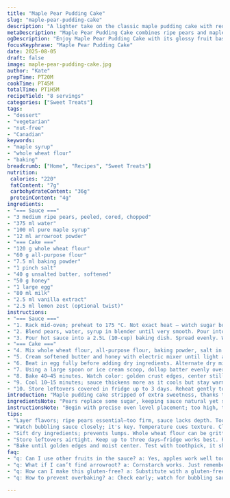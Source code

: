 ```yaml
---
title: "Maple Pear Pudding Cake"
slug: "maple-pear-pudding-cake"
description: "A lighter take on the classic maple pudding cake with reduced sugar and a fresh pear twist. The sauce blends ripe pears simmered with maple syrup thickened with arrowroot, offering a glossy, fruity base. The cake portion uses whole wheat flour swapped for some all-purpose, less butter, and honey instead of refined sugar. Once baked, the cake forms a tender crust floating atop the bubbling sweet fruit sauce. Serve warm or cold, textures contrast from saucy to soft crumb. Small batch, 7-9 servings. Aromas evolve, and syrup bubbles give timing hints. Suitable for vegetarian diets and nut-free kitchens."
metaDescription: "Maple Pear Pudding Cake combines ripe pears and maple syrup for a lighter dessert with fresh flavors and a tender crumb"
ogDescription: "Enjoy Maple Pear Pudding Cake with its glossy fruit base and fluffy cake, a perfect finish to any meal"
focusKeyphrase: "Maple Pear Pudding Cake"
date: 2025-08-05
draft: false
image: maple-pear-pudding-cake.jpg
author: "Kate"
prepTime: PT20M
cookTime: PT45M
totalTime: PT1H5M
recipeYield: "8 servings"
categories: ["Sweet Treats"]
tags:
- "dessert"
- "vegetarian"
- "nut-free"
- "Canadian"
keywords:
- "maple syrup"
- "whole wheat flour"
- "baking"
breadcrumb: ["Home", "Recipes", "Sweet Treats"]
nutrition: 
 calories: "220"
 fatContent: "7g"
 carbohydrateContent: "36g"
 proteinContent: "4g"
ingredients:
- "=== Sauce ==="
- "3 medium ripe pears, peeled, cored, chopped"
- "375 ml water"
- "100 ml pure maple syrup"
- "12 ml arrowroot powder"
- "=== Cake ==="
- "120 g whole wheat flour"
- "60 g all-purpose flour"
- "7.5 ml baking powder"
- "1 pinch salt"
- "40 g unsalted butter, softened"
- "50 g honey"
- "1 large egg"
- "80 ml milk"
- "2.5 ml vanilla extract"
- "2.5 ml lemon zest (optional twist)"
instructions:
- "=== Sauce ==="
- "1. Rack mid-oven; preheat to 175 °C. Not exact heat – watch sugar bubbling for best clues."
- "2. Blend pears, water, syrup in blender until very smooth. Pour into saucepan. Heat on medium. Stir steadily, coat sides so no lumps form. When it begins to simmer, sprinkle arrowroot powder dissolved in a bit of water – thickening starts quickly. Once glossy and thick, move off heat."
- "3. Pour hot sauce into a 2.5L (10-cup) baking dish. Spread evenly. Will hiss and steam off edges, signal heat is right before batter goes in."
- "=== Cake ==="
- "4. Mix whole wheat flour, all-purpose flour, baking powder, salt in bowl. Sift if lumpy; a smooth batter wins every time."
- "5. Cream softened butter and honey with electric mixer until light and spongy. Avoid overbeating here or batter could curdle when eggs add."
- "6. Beat in egg fully before adding dry ingredients. Alternate dry mix with milk and vanilla (and lemon zest if using), low speed. Scrape sides to avoid pockets of flour."
- "7. Using a large spoon or ice cream scoop, dollop batter evenly over hot sauce. No spreading needed; it sinks in while baking. Place dish on rimmed baking sheet to catch any pesky boil-overs."
- "8. Bake 40–45 minutes. Watch color: golden crust edges, center still moist but not wet. Insert toothpick—if it pulls clean or with a few moist crumbs, done. Sauce will bubble at sides; a slow simmer sound means sugars are caramelizing nicely."
- "9. Cool 10–15 minutes; sauce thickens more as it cools but stay warm or serve room temp. Cold firms up more but loses some aroma. Scoop with care as cake is fragile when hot."
- "10. Store leftovers covered in fridge up to 3 days. Reheat gently to revive the sauce’s glossy texture."
introduction: "Maple pudding cake stripped of extra sweetness, thanks to reapplied fruit—the wholesome pear adding natural sugar and texture. The sweet sauce is not just maple and water anymore; pureed pears introduce a natural floral taste and keep the sauce bright, avoiding cloying. Swap half flour to whole wheat provides a subtle grain bite and better nutrients without collapsing cake rise. Butter reduced to keep it lighter but enough for that tender crumb with honey replacing some processed sugar gives a different but mellow depth. This is not just an easier pudding cake; it’s one with a refined flavor balance and better eating experience. Watch the bubbling and color changes closely. Understand the sauce’s simmer is a cue, not just the clock. It’s about texture, color, the scent of warming pears mingling with maple syrup. The final product is a tender cake floating on a glossy fruit base, suitable for anyone wanting a familiar dessert with less guilt and more taste complexity. Keep it vegetarian and nut-free without fuss. Always practical, never overdone."
ingredientsNote: "Pears replace some sugar, keeping sauce natural yet sweet with fiber intact. Switch arrowroot for cornstarch or potato starch if unavailable but expect minor differences in gloss and thickness times. Whole wheat contributes a nuttier flavor and a slight denser crumb, but the inclusion of all-purpose flour ensures tenderness. Butter reduction demands careful creaming; never rush, or batter won’t trap air. Honey offers moisture and sweetness but changes browning speed; watch crust carefully. Vanilla brings aromatic lift, lemon zest optional but brightens flavors dramatically. If milk is an issue, use any milk alternative, though final texture adapts slightly. Pears must be ripe—too hard and sauce won’t puree well, too soft and sauce collapses and loses fresh bite."
instructionsNote: "Begin with precise oven level placement; too high, the sauce might burn underneath, too low and baking uneven. Blender for sauce makes texture uniform, no choking chunks. Constant whisking on heat prevents lumps forming from arrowroot or scaling on pot bottom. Timing sauce thickness is visual: thick coats back of spoon, sheen visible, slight jiggle when cooled on a plate sample. Cooling before batter means safer pour and consistent rising. Sifting dry ingredients prevents lumpy batter, critical with whole wheat’s coarse particles. Creaming butter and honey thoroughly incorporates air to lighten more dense flours. Alternate flour and wet ingredients at low speed to avoid gluten overdevelopment which hardens cake texture. Use big scoops to create dollops on sauce; no spread—cake settles while baking. Baking plate catch drips, no mess. Internal toothpick or skewer test supersedes timers; moist crumbs—not raw—signify doneness. Cooling allows sauce to thicken into that pudding. Reheating covered softly revives sauces without drying cake. Mistakes to dodge: rushed creaming, uneven oven rack, ignoring sauce bubbling, overbaking cake until dry crust forms."
tips:
- "Layer flavors; ripe pears essential—too firm, sauce lacks depth. Too soft, sauce loses bite. Check ripeness. Perfect pear = perfect sauce."
- "Watch bubbling sauce closely; it's key. Temperature cues texture. Clearer cues as it thickens; glossy appearance is a good sign."
- "Sift dry ingredients; prevents lumps. Whole wheat flour can be gritty. Opt for fine flour for a lighter batter. Avoid over-mixing."
- "Store leftovers airtight. Keep up to three days—fridge works best. Reheat gently, too hot ruins sauce. Safe warming keeps texture right."
- "Bake until golden edges and moist center. Test with toothpick, it should come out clean—but not dried out. Monitor closely."
faq:
- "q: Can I use other fruits in the sauce? a: Yes, apples work well too. Experiment with different combinations for unique flavors."
- "q: What if I can’t find arrowroot? a: Cornstarch works. Just remember, sauce changes slightly. Arrowroot gives a glossy finish."
- "q: How can I make this gluten-free? a: Substitute with a gluten-free all-purpose flour blend. Texture may differ but works."
- "q: How to prevent overbaking? a: Check early; watch for bubbling sauce and golden colors. Uneven baking leads to dry cake surfaces."

---
```

